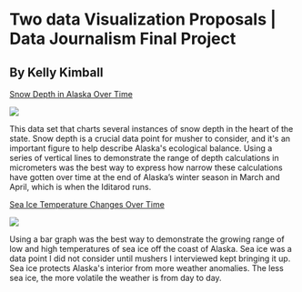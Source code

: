 # Two data Visualization Proposals | Data Journalism Final Project
## By Kelly Kimball

[Snow Depth in Alaska Over Time](https://public.tableau.com/profile/kelly.kimball#!/vizhome/Graphic1SnowDepthRangeinFairbanksAlaskav2/Dashboard1)

<div class='tableauPlaceholder' id='viz1582957962457' style='position: relative'><noscript><a href='#'><img alt=' ' src='https:&#47;&#47;public.tableau.com&#47;static&#47;images&#47;Gr&#47;Graphic1SnowDepthRangeinFairbanksAlaskav2&#47;Dashboard1&#47;1_rss.png' style='border: none' /></a></noscript><object class='tableauViz'  style='display:none;'><param name='host_url' value='https%3A%2F%2Fpublic.tableau.com%2F' /> <param name='embed_code_version' value='3' /> <param name='site_root' value='' /><param name='name' value='Graphic1SnowDepthRangeinFairbanksAlaskav2&#47;Dashboard1' /><param name='tabs' value='no' /><param name='toolbar' value='yes' /><param name='static_image' value='https:&#47;&#47;public.tableau.com&#47;static&#47;images&#47;Gr&#47;Graphic1SnowDepthRangeinFairbanksAlaskav2&#47;Dashboard1&#47;1.png' /> <param name='animate_transition' value='yes' /><param name='display_static_image' value='yes' /><param name='display_spinner' value='yes' /><param name='display_overlay' value='yes' /><param name='display_count' value='yes' /></object></div>

This data set that charts several instances of snow depth in the heart of the state. Snow depth is a crucial data point for musher to consider, and it's an important figure to help describe Alaska's ecological balance. Using a series of vertical lines to demonstrate the range of depth calculations in micrometers was the best way to express how narrow these calculations have gotten over time at the end of Alaska’s winter season in March and April, which is when the Iditarod runs. 

[Sea Ice Temperature Changes Over Time](https://public.tableau.com/profile/kelly.kimball#!/vizhome/Graphic2SeaIcetemperaturechangesfrom2015to2019v2/Dashboard1)
<div class='tableauPlaceholder' id='viz1582958001773' style='position: relative'><noscript><a href='#'><img alt=' ' src='https:&#47;&#47;public.tableau.com&#47;static&#47;images&#47;Gr&#47;Graphic2SeaIcetemperaturechangesfrom2015to2019v2&#47;Dashboard1&#47;1_rss.png' style='border: none' /></a></noscript><object class='tableauViz'  style='display:none;'><param name='host_url' value='https%3A%2F%2Fpublic.tableau.com%2F' /> <param name='embed_code_version' value='3' /> <param name='site_root' value='' /><param name='name' value='Graphic2SeaIcetemperaturechangesfrom2015to2019v2&#47;Dashboard1' /><param name='tabs' value='no' /><param name='toolbar' value='yes' /><param name='static_image' value='https:&#47;&#47;public.tableau.com&#47;static&#47;images&#47;Gr&#47;Graphic2SeaIcetemperaturechangesfrom2015to2019v2&#47;Dashboard1&#47;1.png' /> <param name='animate_transition' value='yes' /><param name='display_static_image' value='yes' /><param name='display_spinner' value='yes' /><param name='display_overlay' value='yes' /><param name='display_count' value='yes' /></object></div>

Using a bar graph was the best way to demonstrate the growing range of low and high temperatures of sea ice off the coast of Alaska. Sea ice was a data point I did not consider until mushers I interviewed kept bringing it up. Sea ice protects Alaska's interior from more weather anomalies. The less sea ice, the more volatile the weather is from day to day.
